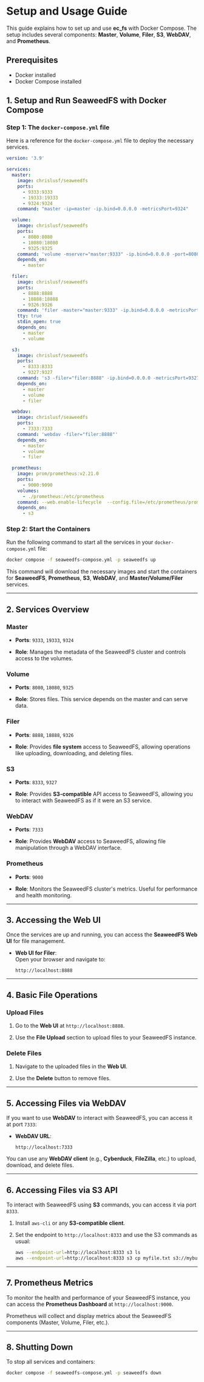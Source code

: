 # Setup and Usage Guide

This guide explains how to set up and use **ec_fs** with Docker Compose. The setup includes several components: **Master**, **Volume**, **Filer**, **S3**, **WebDAV**, and **Prometheus**.

## Prerequisites

-   Docker installed
-   Docker Compose installed
    
## 1. **Setup and Run SeaweedFS with Docker Compose**

### Step 1: The `docker-compose.yml` file

Here is a reference for the `docker-compose.yml` file to deploy the necessary services.

```yaml
version: '3.9'

services:
  master:
    image: chrislusf/seaweedfs
    ports:
      - 9333:9333
      - 19333:19333
      - 9324:9324
    command: "master -ip=master -ip.bind=0.0.0.0 -metricsPort=9324"

  volume:
    image: chrislusf/seaweedfs
    ports:
      - 8080:8080
      - 18080:18080
      - 9325:9325
    command: 'volume -mserver="master:9333" -ip.bind=0.0.0.0 -port=8080  -metricsPort=9325'
    depends_on:
      - master

  filer:
    image: chrislusf/seaweedfs
    ports:
      - 8888:8888
      - 18888:18888
      - 9326:9326
    command: 'filer -master="master:9333" -ip.bind=0.0.0.0 -metricsPort=9326'
    tty: true
    stdin_open: true
    depends_on:
      - master
      - volume

  s3:
    image: chrislusf/seaweedfs
    ports:
      - 8333:8333
      - 9327:9327
    command: 's3 -filer="filer:8888" -ip.bind=0.0.0.0 -metricsPort=9327'
    depends_on:
      - master
      - volume
      - filer

  webdav:
    image: chrislusf/seaweedfs
    ports:
      - 7333:7333
    command: 'webdav -filer="filer:8888"'
    depends_on:
      - master
      - volume
      - filer

  prometheus:
    image: prom/prometheus:v2.21.0
    ports:
      - 9000:9090
    volumes:
      - ./prometheus:/etc/prometheus
    command: --web.enable-lifecycle  --config.file=/etc/prometheus/prometheus.yml
    depends_on:
      - s3
```

### Step 2: Start the Containers

Run the following command to start all the services in your `docker-compose.yml` file:

```sh
docker compose -f seaweedfs-compose.yml -p seaweedfs up
```

This command will download the necessary images and start the containers for **SeaweedFS**, **Prometheus**, **S3**, **WebDAV**, and **Master/Volume/Filer** services.

----------

## 2. **Services Overview**

### Master

-   **Ports**: `9333`, `19333`, `9324`
    
-   **Role**: Manages the metadata of the SeaweedFS cluster and controls access to the volumes.
    

### Volume

-   **Ports**: `8080`, `18080`, `9325`
    
-   **Role**: Stores files. This service depends on the master and can serve data.
    

### Filer

-   **Ports**: `8888`, `18888`, `9326`
    
-   **Role**: Provides **file system** access to SeaweedFS, allowing operations like uploading, downloading, and deleting files.
    

### S3

-   **Ports**: `8333`, `9327`
    
-   **Role**: Provides **S3-compatible** API access to SeaweedFS, allowing you to interact with SeaweedFS as if it were an S3 service.
    

### WebDAV

-   **Ports**: `7333`
    
-   **Role**: Provides **WebDAV** access to SeaweedFS, allowing file manipulation through a WebDAV interface.
    

### Prometheus

-   **Ports**: `9000`
    
-   **Role**: Monitors the SeaweedFS cluster's metrics. Useful for performance and health monitoring.
    

----------

## 3. **Accessing the Web UI**

Once the services are up and running, you can access the **SeaweedFS Web UI** for file management.

-   **Web UI for Filer**:  
    Open your browser and navigate to:
    
    ```
    http://localhost:8888
    ```
    

----------

## 4. **Basic File Operations**

### Upload Files

1.  Go to the **Web UI** at `http://localhost:8888`.
    
2.  Use the **File Upload** section to upload files to your SeaweedFS instance.
    

### Delete Files

1.  Navigate to the uploaded files in the **Web UI**.
    
2.  Use the **Delete** button to remove files.
    

----------

## 5. **Accessing Files via WebDAV**

If you want to use **WebDAV** to interact with SeaweedFS, you can access it at port `7333`:

-   **WebDAV URL**:
    
    ```
    http://localhost:7333    
    ```
    

You can use any **WebDAV client** (e.g., **Cyberduck**, **FileZilla**, etc.) to upload, download, and delete files.

----------

## 6. **Accessing Files via S3 API**

To interact with SeaweedFS using **S3** commands, you can access it via port `8333`.

1.  Install `aws-cli` or any **S3-compatible client**.
    
2.  Set the endpoint to `http://localhost:8333` and use the S3 commands as usual:
    
    ```sh
    aws --endpoint-url=http://localhost:8333 s3 ls
    aws --endpoint-url=http://localhost:8333 s3 cp myfile.txt s3://mybucket/
    ```
    

----------

## 7. **Prometheus Metrics**

To monitor the health and performance of your SeaweedFS instance, you can access the **Prometheus Dashboard** at `http://localhost:9000`.

Prometheus will collect and display metrics about the SeaweedFS components (Master, Volume, Filer, etc.).

----------

## 8. **Shutting Down**

To stop all services and containers:

```sh
docker compose -f seaweedfs-compose.yml -p seaweedfs down
```